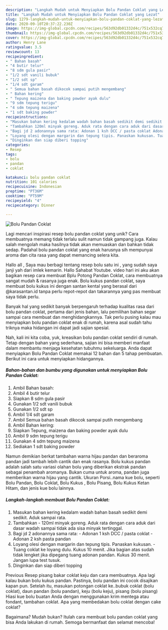 ```yaml
---
description: "Langkah Mudah untuk Menyiapkan Bolu Pandan Coklat yang Lezat"
title: "Langkah Mudah untuk Menyiapkan Bolu Pandan Coklat yang Lezat"
slug: 1279-langkah-mudah-untuk-menyiapkan-bolu-pandan-coklat-yang-lezat
date: 2020-09-10T20:37:22.230Z
image: https://img-global.cpcdn.com/recipes/563d92db01332d4c/751x532cq70/bolu-pandan-coklat-foto-resep-utama.jpg
thumbnail: https://img-global.cpcdn.com/recipes/563d92db01332d4c/751x532cq70/bolu-pandan-coklat-foto-resep-utama.jpg
cover: https://img-global.cpcdn.com/recipes/563d92db01332d4c/751x532cq70/bolu-pandan-coklat-foto-resep-utama.jpg
author: Henry Lane
ratingvalue: 3.5
reviewcount: 13
recipeingredient:
- " Bahan basah"
- "4 butir telur"
- "8 sdm gula pasir"
- "1/2 sdt vanili bubuk"
- "1/2 sdt sp"
- "1/4 sdt garam"
- " Semua bahan basah dikocok sampai putih mengembang"
- " Bahan kering"
- " Tepung maizena dan baking powder ayak dulu"
- "9 sdm tepung terigu"
- "4 sdm tepung maizena"
- "1 sdt baking powder"
recipeinstructions:
- "Masukan bahan kering kedalam wadah bahan basah sedikit demi sedikit. Aduk sampai rata."
- "Tambahkan 120ml minyak goreng. Aduk rata dengan cara aduk dari dasar wadah sampai tidak ada sisa minyak tertinggal."
- "Bagi jd 2 adonannya sama rata: Adonan 1 ksh DCC / pasta coklat Adonan 2 ksh pasta pandan"
- "Loyang olesi dengan margarin dan tepung tipis. Panaskan kukusan. Tuang coklat ke loyang dulu. Kukus 10 menit. Jika bagian atas sudah tidak lengket jika dipegang tuang adonan pandan. Kukus 30 menit. Jangan lupa test tusuk."
- "Dinginkan dan siap diberi topping"
categories:
- Resep
tags:
- bolu
- pandan
- coklat

katakunci: bolu pandan coklat 
nutrition: 101 calories
recipecuisine: Indonesian
preptime: "PT36M"
cooktime: "PT59M"
recipeyield: "4"
recipecategory: Dinner

---
```



![Bolu Pandan Coklat](https://img-global.cpcdn.com/recipes/563d92db01332d4c/751x532cq70/bolu-pandan-coklat-foto-resep-utama.jpg)

Lagi mencari inspirasi resep bolu pandan coklat yang unik? Cara membuatnya memang tidak terlalu sulit namun tidak gampang juga. Kalau salah mengolah maka hasilnya tidak akan memuaskan dan bahkan tidak sedap. Padahal bolu pandan coklat yang enak harusnya sih mempunyai aroma dan cita rasa yang dapat memancing selera kita.

Hallo all , Saya mau berbagi tentang resep bolu satu ini , yang sudah saya janji yah dari imlek kemarin. Hallo Sahabat Youtube. video hari ini aku akan bagikan resep cara membuat Bplu Potong Pandan Coklat, cara membuatnya sangat mudah &amp; rasanya juga enak. Bolu kukus pandan coklat, saya membuat bolu kukus ini dengan santan kental yang berasal dari @karasantan.id tanpa perlu repot-repot dan takarannya yang pas membuat saya tidak perlu.

Banyak hal yang sedikit banyak berpengaruh terhadap kualitas rasa dari bolu pandan coklat, pertama dari jenis bahan, lalu pemilihan bahan segar sampai cara membuat dan menghidangkannya. Tak perlu pusing kalau mau menyiapkan bolu pandan coklat enak di rumah, karena asal sudah tahu triknya maka hidangan ini dapat jadi sajian spesial.


Nah, kali ini kita coba, yuk, kreasikan bolu pandan coklat sendiri di rumah. Tetap dengan bahan yang sederhana, sajian ini bisa memberi manfaat dalam membantu menjaga kesehatan tubuhmu sekeluarga. Anda dapat menyiapkan Bolu Pandan Coklat memakai 12 bahan dan 5 tahap pembuatan. Berikut ini cara untuk menyiapkan hidangannya.

<!--inarticleads1-->

##### Bahan-bahan dan bumbu yang digunakan untuk menyiapkan Bolu Pandan Coklat:

1. Ambil  Bahan basah:
1. Ambil 4 butir telur
1. Siapkan 8 sdm gula pasir
1. Gunakan 1/2 sdt vanili bubuk
1. Gunakan 1/2 sdt sp
1. Ambil 1/4 sdt garam
1. Ambil  Semua bahan basah dikocok sampai putih mengembang
1. Ambil  Bahan kering:
1. Siapkan  Tepung, maizena dan baking powder ayak dulu
1. Ambil 9 sdm tepung terigu
1. Gunakan 4 sdm tepung maizena
1. Sediakan 1 sdt baking powder


Namun demikian berkat tambahan warna hijau pandan dan beraroma pandan jadi tambah lebih cantik dan enak rasanya. Bolu kukus pandan adalah salah satu variasi olahan bolu yang diberikan ekstrak pandan sebagai penambah aromanya. Bukan cuma untuk aroma, pandan juga memberikan warna hijau yang cantik. Ukuran Porsi..nama kue bolu, seperti Bolu Pandan, Bolu Coklat, Bolu Kukus , Bolu Pisang, Bolu Kukus Ketan Hitam, dan jenis kue bolu lainnya. 

<!--inarticleads2-->

##### Langkah-langkah membuat Bolu Pandan Coklat:

1. Masukan bahan kering kedalam wadah bahan basah sedikit demi sedikit. Aduk sampai rata.
1. Tambahkan - 120ml minyak goreng. Aduk rata dengan cara aduk dari dasar wadah sampai tidak ada sisa minyak tertinggal.
1. Bagi jd 2 adonannya sama rata: - Adonan 1 ksh DCC / pasta coklat - Adonan 2 ksh pasta pandan
1. Loyang olesi dengan margarin dan tepung tipis. Panaskan kukusan. - Tuang coklat ke loyang dulu. Kukus 10 menit. Jika bagian atas sudah tidak lengket jika dipegang tuang adonan pandan. Kukus 30 menit. Jangan lupa test tusuk.
1. Dinginkan dan siap diberi topping


Previous Resep pisang bakar coklat keju dan cara membuatnya. Apa lagi kalau bukan bolu kukus pandan. Pastinya, bolu pandan ini cocok disajikan kapan pun. Setelah itu, masukan potongan coklat ke..bubuk coklat (bolu coklat), daun pandan (bolu pandan), keju (bolu keju), pisang (bolu pisang) Hiasi kue bolu buatan Anda dengan menggunakan krim mentega atau fondant, tambahan coklat. Apa yang membedakan bolu coklat dengan cake coklat? 

Bagaimana? Mudah bukan? Itulah cara membuat bolu pandan coklat yang bisa Anda lakukan di rumah. Semoga bermanfaat dan selamat mencoba!

